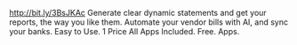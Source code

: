 http://bit.ly/3BsJKAc
Generate clear dynamic statements and get your reports, the way you like them. Automate your vendor bills with AI, and sync your banks. Easy to Use. 1 Price All Apps Included. Free. Apps.
